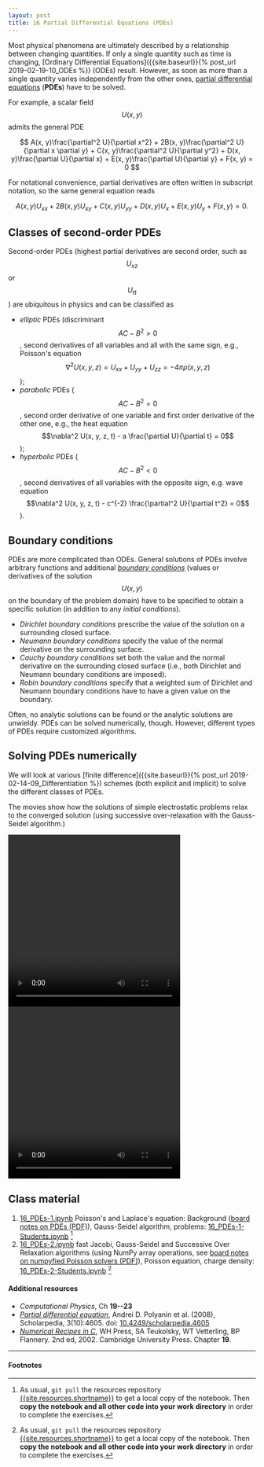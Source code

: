 ```yaml
---
layout: post
title: 16 Partial Differential Equations (PDEs)
---
```


Most physical phenomena are ultimately described by a relationship between changing quantities. If only a single quantity such as time is changing, [Ordinary Differential Equations]({{site.baseurl}}{% post_url 2019-02-19-10_ODEs %}) (ODEs) result. However, as soon as more than a single quantity varies independently from the other ones, [partial differential equations](http://mathworld.wolfram.com/PartialDifferentialEquation.html) (**PDEs**) have to be solved.

For example, a scalar field $$U(x, y)$$ admits the general PDE

$$
A(x, y)\frac{\partial^2 U}{\partial x^2} +
2B(x, y)\frac{\partial^2 U}{\partial x \partial y} +
C(x, y)\frac{\partial^2 U}{\partial y^2} + 
D(x, y)\frac{\partial U}{\partial x} +
E(x, y)\frac{\partial U}{\partial y} +
F(x, y) = 0 
$$

For notational convenience, partial derivatives are often written in subscript notation, so the same general equation reads

$$
A(x, y) U_{xx} +
2B(x, y) U_{xy} +
C(x, y) U_{yy} + 
D(x, y) U_{x} +
E(x, y) U_{y} +
F(x, y) = 0.
$$



## Classes of second-order PDEs

Second-order PDEs (highest partial derivatives are second order, such as $$U_{xz}$$ or $$U_{tt}$$) are ubiquitous in physics and can be classified as

* *elliptic* PDEs (discriminant $$AC - B^2 > 0$$, second derivatives of all variables and all with the same sign, e.g., Poisson's equation $$\nabla^2 U(x, y, z)  = U_{xx} + U_{yy} + U_{zz} = -4\pi\rho(x,y,z)$$);
* *parabolic* PDEs ($$AC - B^2 = 0$$, second order derivative of one variable and first order derivative of the other one, e.g., the heat equation $$\nabla^2 U(x, y, z, t) - a \frac{\partial U}{\partial t} = 0$$);
* *hyperbolic* PDEs ($$AC - B^2 < 0$$, second derivatives of all variables with the opposite sign, e.g. wave equation $$\nabla^2 U(x, y, z, t) - c^{-2} \frac{\partial^2 U}{\partial t^2} = 0$$).

## Boundary conditions

PDEs are more complicated than ODEs. General solutions of PDEs involve arbitrary functions and additional *[boundary conditions](http://mathworld.wolfram.com/BoundaryConditions.html)* (values or derivatives of the solution $$U(x,y)$$ on the boundary of the problem domain) have to be specified to obtain a specific solution (in addition to any *initial conditions*).

* *Dirichlet boundary conditions* prescribe the value of the solution on a surrounding closed surface.
* *Neumann boundary conditions* specify the value of the normal derivative on the surrounding surface.
* *Cauchy boundary conditions* set both the value and the normal derivative on the surrounding closed surface (i.e., both Dirichlet and Neumann boundary conditions are imposed).
* *Robin boundary conditions* specify that a weighted sum of Dirichlet and Neumann boundary conditions have to have a given value on the boundary.

Often, no analytic solutions can be found or the analytic solutions are unwieldy. PDEs can be solved numerically, though. However, different types of PDEs require customized algorithms.

## Solving PDEs numerically

We will look at various [finite difference]({{site.baseurl}}{% post_url 2019-02-14-09_Differentiation %}) schemes (both explicit and implicit) to solve the different classes of PDEs.

The movies show how the solutions of simple electrostatic problems
relax to the converged solution (using successive over-relaxation
with the Gauss-Seidel algorithm.)

<video width="350.0" height="350.0" controls autoplay loop>
<source type="video/quicktime" src="{{site.baseurl}}/{{site.movies}}/wire_SOR_3d.mov" />
  Your browser does not support the video tag. You can find the video
  file at [{{site.baseurl}}/{{site.movies}}/wire_SOR_3d.mov]({{site.baseurl}}/{{site.movies}}/wire_SOR_3d.mov) .
</video>

<video width="350.0" height="350.0" controls autoplay loop>
<source type="video/quicktime" src="{{site.baseurl}}/{{site.movies}}/dipole_wire_SOR_3d.mov" />
  Your browser does not support the video tag. You can find the video
  file at [{{site.baseurl}}/{{site.movies}}/dipole_wire_SOR_3d.mov]({{site.baseurl}}/{{site.movies}}/dipole_wire_SOR_3d.mov) .
</video>


## Class material

1. [16_PDEs-1.ipynb]({{site.nbviewer.resources}}/16_PDEs/16_PDEs-1.ipynb)
   [^1]:
   Poisson's and Laplace's equation: Background
   ([board notes on PDEs (PDF)]({{site.resources.fileurl}}/16_PDEs/16_PDEs-1-LectureNotes.pdf)),
   Gauss-Seidel algorithm, problems:
   [16_PDEs-1-Students.ipynb]({{site.nbviewer.resources}}/16_PDEs/16_PDEs-1-Students.ipynb) [^2]
2. [16_PDEs-2.ipynb]({{site.nbviewer.resources}}/16_PDEs/16_PDEs-2.ipynb)
   [^1]:
   fast Jacobi, Gauss-Seidel and Successive Over Relaxation algorithms
   (using NumPy array operations, see
   [board notes on numpyfied Poisson solvers (PDF)]({{site.resources.fileurl}}/16_PDEs/16_PDEs-2-LectureNotes.pdf)),
   Poisson equation, charge density:
   [16_PDEs-2-Students.ipynb]({{site.nbviewer.resources}}/16_PDEs/16_PDEs-2-Students.ipynb) [^2]


#### Additional resources  ####

* _Computational Physics_, Ch **19--23**
* _[Partial differential equation](http://www.scholarpedia.org/article/Partial_differential_equation)_, Andrei D. Polyanin et al. (2008), Scholarpedia, 3(10):4605. doi: [10.4249/scholarpedia.4605](http://doi.org/doi:10.4249/scholarpedia.4605)
* _[Numerical Recipes in C](http://apps.nrbook.com/c/index.html)_, WH
  Press, SA Teukolsky, WT Vetterling, BP Flannery. 2nd
  ed, 2002. Cambridge University Press. Chapter **19**.


--------

#### Footnotes

[^1]:

     Notebook will be posted after class; in the mean time look at the
     student notebook.

[^2]:

     As usual, `git pull` the resources repository
     [{{site.resources.shortname}}]({{site.resources.url}}) to get a
     local copy of the notebook. Then **copy the notebook and all other
     code into your work directory** in order to complete the exercises.
